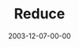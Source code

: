 ---
layout: message
category: message
series: "The Not So Big Christmas"
title: "Reduce"
date: 2003-12-07-00-00
message_id: 194
---